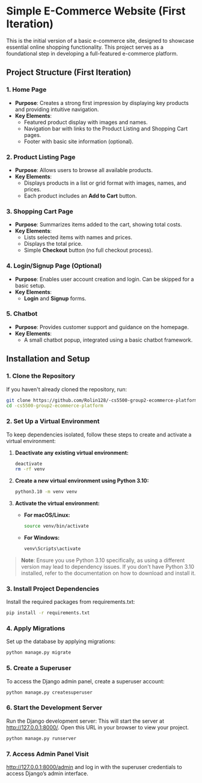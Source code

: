 # Simple E-Commerce Website (First Iteration)

This is the initial version of a basic e-commerce site, designed to showcase essential online shopping functionality. This project serves as a foundational step in developing a full-featured e-commerce platform.

## Project Structure (First Iteration)

### 1. Home Page
   - **Purpose**: Creates a strong first impression by displaying key products and providing intuitive navigation.
   - **Key Elements**:
     - Featured product display with images and names.
     - Navigation bar with links to the Product Listing and Shopping Cart pages.
     - Footer with basic site information (optional).

### 2. Product Listing Page
   - **Purpose**: Allows users to browse all available products.
   - **Key Elements**:
     - Displays products in a list or grid format with images, names, and prices.
     - Each product includes an **Add to Cart** button.

### 3. Shopping Cart Page
   - **Purpose**: Summarizes items added to the cart, showing total costs.
   - **Key Elements**:
     - Lists selected items with names and prices.
     - Displays the total price.
     - Simple **Checkout** button (no full checkout process).

### 4. Login/Signup Page (Optional)
   - **Purpose**: Enables user account creation and login. Can be skipped for a basic setup.
   - **Key Elements**:
     - **Login** and **Signup** forms.

### 5. Chatbot
   - **Purpose**: Provides customer support and guidance on the homepage.
   - **Key Elements**:
     - A small chatbot popup, integrated using a basic chatbot framework.

## Installation and Setup
### 1. Clone the Repository
If you haven't already cloned the repository, run:

```bash
git clone https://github.com/Rolin128/-cs5500-group2-ecommerce-platform
cd -cs5500-group2-ecommerce-platform
```

### 2. Set Up a Virtual Environment

To keep dependencies isolated, follow these steps to create and activate a virtual environment:

1. **Deactivate any existing virtual environment:**

   ```bash
   deactivate
   rm -rf venv
   ```

2. **Create a new virtual environment using Python 3.10:**

   ```bash
   python3.10 -m venv venv
   ```

3. **Activate the virtual environment:**

   - **For macOS/Linux:**

     ```bash
     source venv/bin/activate
     ```

   - **For Windows:**

     ```bash
     venv\Scripts\activate
     ```

> **Note**: Ensure you use Python 3.10 specifically, as using a different version may lead to dependency issues. If you don't have Python 3.10 installed, refer to the documentation on how to download and install it.

### 3. Install Project Dependencies
Install the required packages from requirements.txt:

```bash
pip install -r requirements.txt
```

### 4. Apply Migrations
Set up the database by applying migrations:

```bash
python manage.py migrate
```

### 5. Create a Superuser
To access the Django admin panel, create a superuser account:

```bash
python manage.py createsuperuser
```

### 6. Start the Development Server
Run the Django development server: 
This will start the server at http://127.0.0.1:8000/. Open this URL in your browser to view your project.

```bash
python manage.py runserver
```
### 7. Access Admin Panel Visit
http://127.0.0.1:8000/admin and log in with the superuser credentials to access Django’s admin interface.




